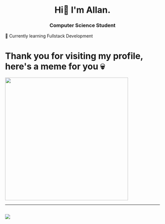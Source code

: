 <h1 align="center">Hi👋 I'm Allan.</h1>
<h3 align="center">Computer Science Student</h3>

🌱 Currently learning Fullstack Development<br>

# Thank you for visiting my profile, here's a meme for you 💀
<img src='https://randommeme-five.vercel.app/' style="height: 400px;"/>

---
[![](https://visitcount.itsvg.in/api?id=kiiru7951&label=Visitors&color=1&icon=0&pretty=false)](https://visitcount.itsvg.in)
---
